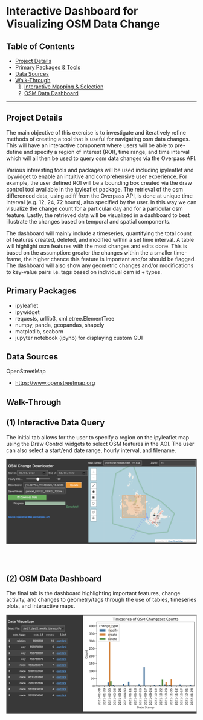 # Interactive Dashboard for Visualizing OSM Data Change</u>

## Table of Contents  
- [Project Details](#project-details)   
- [Primary Packages & Tools](#primary-packages) 
- [Data Sources](#data-sources)   
- [Walk-Through](#walk-through)  
    1. [Interactive Mapping & Selection](#(1)-interactive-data-queryg)  
    2. [OSM Data Dashboard](#(2)-osm-data-dashboard)   
___

## Project Details

The main objective of this exercise is to investigate and iteratively refine methods of creating a tool that is useful for navigating osm data changes. This will have an interactive component where users will be able to pre-define and specify a region of interest (ROI), time range, and time interval which will all then be used to query osm data changes via the Overpass API. 

Various interesting tools and packages will be used including ipyleaflet and ipywidget to enable an intuitive and comprehensive user experience. For example, the user defined ROI will be a bounding box created via the draw control tool available in the ipyleaflet package. The retrieval of the osm differenced data, using adiff from the Overpass API, is done at unique time interval (e.g. 12, 24, 72 hours), also specified by the user. In this way we can visualize the change count for a particular day and for a particular osm feature. Lastly, the retrieved data will be visualized in a dashboard to best illustrate the changes based on temporal and spatial components. 

The dashboard will mainly include a timeseries, quantifying the total count of features created, deleted, and modified within a set time interval. A table will highlight osm features with the most changes and edits done. This is based on the assumption: greater the changes within the a smaller time-frame, the higher chance this feature is important and/or should be flagged. The dashboard will also show any geometric changes and/or modifications to key-value pairs i.e. tags based on individual osm id + types. 

## Primary Packages

- ipyleaflet 
- ipywidget
- requests, urllib3, xml.etree.ElementTree
- numpy, panda, geopandas, shapely
- matplotlib, seaborn 
- jupyter notebook (ipynb) for displaying custom GUI 

## Data Sources

OpenStreetMap 
- https://www.openstreetmap.org

## Walk-Through

## (1) Interactive Data Query

The initial tab allows for the user to specify a region on the ipyleaflet map using the Draw Control widgets to select OSM features in the AOI. The user can also select a start/end date range, hourly interval, and filename. 

<img src="figs/data_downloader.png" alt="data_downloader">

<br><br>

## (2) OSM Data Dashboard

The final tab is the dashboard highlighting important features, change activity, and changes to geometry/tags through the use of tables, timeseries plots, and interactive maps.  

<img src="figs/dashboard_example.png" alt="dashboard_example">

